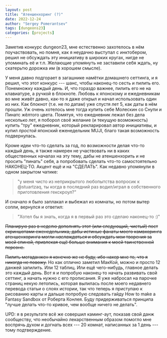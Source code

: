 ```yaml
---
layout: post
title: "Атеншенхоринг (?)"
date: 2022-12-24
author: "Sergey Pomerantsev"
tags: [dungeons23]
categories: [projects]
---
```


Заметив конкурс dungeon23, мне естественно захотелось в нём поучаствовать, но помня, как я неудачно выступал с инктобером, решил не обсуждать эту инициативу в широких кругах, нигде не упоминать её и т.п. Желающие упомянуть не заставили себя ждать, ну скатерьтю дорожка им (в хорошем смысле).

У меня давно подгорает в загашнике намётки домашнего сеттинга, и я решил, что этот конкурс --- шанс, чтобы наконец-то сесть и пилить его. Понемножку каждый день. И, что гораздо важнее, пилить его не на клавиатуре, а ручкой в блокноте. Любовь к японскому и ежедневникам во мне живёт давно, как-то я даже открыл и начал использовать один из них. Как блокнот (т.е. не по датам) уже спустя лет 5, как даты в нём прошли. Уж очень хотелось мне тогда купить себе Молескин со Снупи и Пинатс жёлтого цвета. Помятуя, что ежедневник лежал без дела несколько лет, я поборол своё желание (и текущую возможность) купить "тру" ежедневник, который рекларировал автор инициативы, и купил _простой_ японский еженедельник MUJI, благо такая возможность подвернулась.

Кроме идеи что-то сделать за год, по возможности делая что-то каждый день, я также намерен не участвовать ни в каких общественных началах на эту тему, дабы не атеншенхорить и не просить "пинать" себя, а попробовать сделать что-то самостоятельно НАКОНЕЦ-ТО. Акцент ещё и на "СДЕЛАТЬ". Как недавно упомянули в одном закрытом чатике:

> "у меня чисто из неприкрытого любопытства вопросик к @stuartzaq, ты когда в последний раз водил/играл в собственного приготовления гекскроул?"

И сначало я было заплакал и выбежал из комнаты, но потом вытер сопли, вернулся и ответил:

> "Хотел бы я знать, когда я в первый раз это сделаю наконец-то :)"

~~Планирую раз в неделю дополнять этот (или следующий, _чистый_) пост скриншотами еженедельника, дабы истиные фанаты моего камвхоринга атеншенхоринга могли _наслаждаться_ и обсуждать мои творения за моей спиной, привлекая ещё больше внимания к моей таинственной персоне.~~

~~Пилить мегаданжен я конечно же не буду, ибо нахер мне то, что я никогда не повожу.~~ Но как отлично заметил МакКой, можно и просто 12 данжей запилить. Или 12 таблиц. Или ещё чего-нибудь, главное делать это каждый день. Вот я и попробую наконец-то начать развивать свой сеттинг, а начать нужно с его прописания. Я уже набросал на парочке страниц некую летопись, которая вылилась после моего недавнего перевода статьи о слоях истории, так что теперь я приступаю к рисованию карты и дальше попробую следовать гайду How to make a Fantasy Sandbox от Роберта Конлея. Буду придерживаться принципа "лучше делать что-то кривое, чем вообще ничего не делать".

UPD: я в результате всё же совершил каминг-аут, показав свой данж сообществу, что необычайно лекарственным образом помогло мне воспрячь духом и догнать всех --- 20 комнат, написанных за 1 день --- тому подтверждение.
